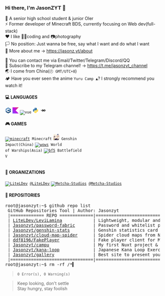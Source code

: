 ### Hi there, I'm JasonZYT 👋

🌱 A senior high school student & junior OIer  
⚡ Former developer of Minecraft BDS, currently focusing on Web dev(full-stack)  
❤️ I like 👨‍💻coding and 📷photography  
🏳️ No position: Just wanna be free, say what I want and do what I want  
👀 More about me -> https://jasonz.yt/about


💬 You can contact me via Email/Twitter/Telegram/Discord/QQ   
📢 Subscribe to my Telegram channel! -> https://t.me/jasonzyt_channel  
🌏 I come from China(`🕗 GMT/UTC+8`)  
🏕️ Have you ever seen the anime `Yuru Camp ▲`? I strongly recommend you watch it!

#### 💻 LANGUAGES

<!-- languages:start -->
<!-- prettier-ignore-start -->
<!-- markdownlint-disable -->
<code><img height="20" src="https://raw.githubusercontent.com/github/explore/180320cffc25f4ed1bbdfd33d4db3a66eeeeb358/topics/cpp/cpp.png" alt="cpp" /></code>
<code><img height="20" src="https://raw.githubusercontent.com/github/explore/80688e429a7d4ef2fca1e82350fe8e3517d3494d/topics/kotlin/kotlin.png" alt="kotlin" /></code>
<code><img height="20" src="https://avatars.githubusercontent.com/u/6128107?s=200" alt="vue" /></code>
<code><img height="20" src="https://raw.githubusercontent.com/github/explore/80688e429a7d4ef2fca1e82350fe8e3517d3494d/topics/python/python.png" alt="python" /></code>
<code><img height="20" src="https://raw.githubusercontent.com/github/explore/80688e429a7d4ef2fca1e82350fe8e3517d3494d/topics/go/go.png" alt="go" /></code>
<!-- markdownlint-restore -->
<!-- prettier-ignore-end -->
<!-- languages:end -->

#### 🎮 GAMES

<!-- interested:start -->
<!-- prettier-ignore-start -->
<!-- markdownlint-disable -->
<code><a href="https://minecraft.net/"><img height="20" src="assets/img/minecraft.net.ico" alt="minecraft" /></a>&nbsp;Minecraft</code>
<code><a href="https://genshin.mihoyo.com/"><img height="20" src="assets/img/genshin-impact.png" alt="genshin" /></a>&nbsp;Genshin Impact(China)<!--&nbsp;TECH OTAKUS SAVE THE WORLD!!!--></code>
<code><a href="https://asia.wargaming.net/en/games/wows"><img height="20" src="https://cdn.cloudflare.steamstatic.com/steamcommunity/public/images/apps/552990/023b6bb5bcf82f9222d70cd38fdb18a899bd67e8.jpg" alt="wows" /></a>&nbsp;World of Warships(Asia)</code>
<code><a href="https://www.dice.se/game/battlefield-v"><img height="20" src="https://cdn.cloudflare.steamstatic.com/steamcommunity/public/images/apps/1238810/efa4f81c3558c637a107e9ac36fd11996022110c.ico" alt="bf5" /></a>&nbsp;Battlefield V</code>
<br />
<br />
<!--img width="378px" height="222px" src="https://raw.githubusercontent.com/Jasonzyt/genshin-stats/main/out.png" alt="玩原神玩的" /-->
<!-- markdownlint-restore -->
<!-- prettier-ignore-end -->
<!-- interested:end -->
  
#### 📝 ORGANIZATIONS
  
<!-- organization:start -->
<!-- prettier-ignore-start -->
<!-- markdownlint-disable -->
<code><a href="https://github.com/LiteLDev"><img height="20" src="https://avatars.githubusercontent.com/u/78095377" alt="LiteLDev" /></a>&nbsp;<a href="https://github.com/LiteLDev">@LiteLDev</a></code>
<code><a href="https://github.com/LiteLDev"><img height="20" src="https://avatars.githubusercontent.com/u/128713997" alt="Metcha-Studios" /></a>&nbsp;<a href="https://github.com/Metcha-Studios">@Metcha-Studios</a></code>
<!-- markdownlint-restore -->
<!-- prettier-ignore-end -->
<!-- orgainization:end -->

#### 📂 REPOSITORIES

<!-- repos:start -->
<!-- prettier-ignore-start -->
<!-- markdownlint-disable -->
<!-- Key: 31, Value: 59 -->
<!-- This is a fake console XD -->
<pre>
root@jasonzyt:~$ github repo list
 GitHub Repositories Tool | Author: Jasonzyt
 |============= REPO =============|============================ DESC ============================|
 | <a href="https://github.com/LiteLDev/LeviLamina"       >LiteLDev/LeviLamina</a>            | Lightweight, modular and versatile mod loader for MCBE   C++ |
 | <a href="https://github.com/Jasonzyt/password-fabric"  >Jasonzyt/password-fabric</a>       | Password and whitelist plugin for fabric servers        Java |
 | <a href="https://github.com/Jasonzyt/genshin-stats"    >Jasonzyt/genshin-stats</a>         | Genshin statistics card generator                     Python |
 | <a href="https://github.com/Jasonzyt/cloud-map-spider" >Jasonzyt/cloud-map-spider</a>      | Spider cloud maps from NSMC.org.cn and etc            Python |
 | <a href="https://github.com/ddf8196/FakePlayer"        >ddf8196/FakePlayer</a>             | Fake player client for Minecraft: Bedrock Edition       Java |
 | <a href="https://github.com/Jasonzyt/campu"            >Jasonzyt/campu</a>                 | My first Nuxt project & blog -> <a href="https://jasonz.yt/">jasonz.yt</a>                Vue |
 | <a href="https://github.com/Jasonzyt/kana-loop"        >Jasonzyt/kana-loop</a>             | Japanese Kana Loop Exercise! -> <a href="https://gojuon.jasonz.yt/">gojuon.jasonz.yt</a>         Vue |
 | <a href="https://github.com/Jasonzyt/gallery"          >Jasonzyt/gallery</a>               | Best site to present your photos! -> <a href="https://gallery.jasonz.yt">gallery.jasonz.yt</a>   Vue |
 |================================|==============================================================|
root@jasonzyt:~$ rm -rf /*▍
</pre>
<!-- markdownlint-restore -->
<!-- prettier-ignore-end -->
<!-- repos:end -->

> `0 Error(s), 0 Warning(s)`

> Keep looking, don't settle  
> Stay hungry, stay foolish

